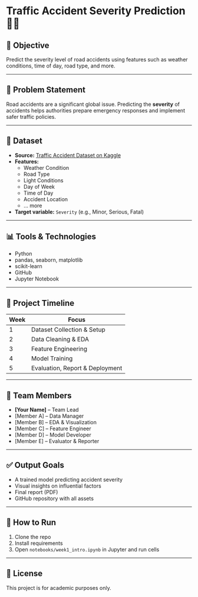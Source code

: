 # Traffic Accident Severity Prediction 🚗💥

## 📌 Objective

Predict the severity level of road accidents using features such as weather conditions, time of day, road type, and more.

---

## 🧠 Problem Statement

Road accidents are a significant global issue. Predicting the **severity** of accidents helps authorities prepare emergency responses and implement safer traffic policies.

---

## 📂 Dataset

- **Source:** [Traffic Accident Dataset on Kaggle](https://www.kaggle.com/)
- **Features:**
  - Weather Condition
  - Road Type
  - Light Conditions
  - Day of Week
  - Time of Day
  - Accident Location
  - ... more
- **Target variable:** `Severity` (e.g., Minor, Serious, Fatal)

---

## 📊 Tools & Technologies

- Python
- pandas, seaborn, matplotlib
- scikit-learn
- GitHub
- Jupyter Notebook

---

## 📅 Project Timeline

| Week | Focus                           |
| ---- | ------------------------------- |
| 1    | Dataset Collection & Setup      |
| 2    | Data Cleaning & EDA             |
| 3    | Feature Engineering             |
| 4    | Model Training                  |
| 5    | Evaluation, Report & Deployment |

---

## 👥 Team Members

- **[Your Name]** – Team Lead
- [Member A] – Data Manager
- [Member B] – EDA & Visualization
- [Member C] – Feature Engineer
- [Member D] – Model Developer
- [Member E] – Evaluator & Reporter

---

## ✅ Output Goals

- A trained model predicting accident severity
- Visual insights on influential factors
- Final report (PDF)
- GitHub repository with all assets

---

## 🧪 How to Run

1. Clone the repo
2. Install requirements
3. Open `notebooks/week1_intro.ipynb` in Jupyter and run cells

---

## 📝 License
This project is for academic purposes only.
